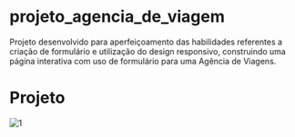 # projeto_agencia_de_viagem
Projeto desenvolvido para aperfeiçoamento das habilidades referentes a criação de formulário e utilização do design responsivo, construindo uma página interativa com uso de formulário para uma Agência de Viagens.
# Projeto
![1](https://github.com/projeto_agencia_de_viagem/assets/_C__Users_Meu%20Computador_HTML_CSS_Missao%2011_Projeto%20formulario_formulario.html.png)
